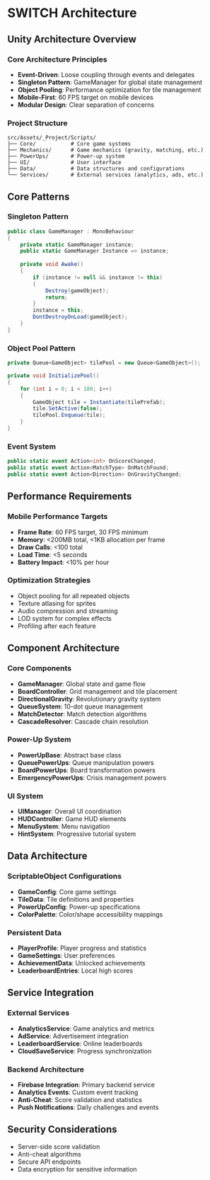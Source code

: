 # SWITCH Architecture

## Unity Architecture Overview

### Core Architecture Principles
- **Event-Driven**: Loose coupling through events and delegates
- **Singleton Pattern**: GameManager for global state management
- **Object Pooling**: Performance optimization for tile management
- **Mobile-First**: 60 FPS target on mobile devices
- **Modular Design**: Clear separation of concerns

### Project Structure
```
src/Assets/_Project/Scripts/
├── Core/           # Core game systems
├── Mechanics/      # Game mechanics (gravity, matching, etc.)
├── PowerUps/       # Power-up system
├── UI/             # User interface
├── Data/           # Data structures and configurations
└── Services/       # External services (analytics, ads, etc.)
```

## Core Patterns

### Singleton Pattern
```csharp
public class GameManager : MonoBehaviour
{
    private static GameManager instance;
    public static GameManager Instance => instance;
    
    private void Awake()
    {
        if (instance != null && instance != this)
        {
            Destroy(gameObject);
            return;
        }
        instance = this;
        DontDestroyOnLoad(gameObject);
    }
}
```

### Object Pool Pattern
```csharp
private Queue<GameObject> tilePool = new Queue<GameObject>();

private void InitializePool()
{
    for (int i = 0; i < 100; i++)
    {
        GameObject tile = Instantiate(tilePrefab);
        tile.SetActive(false);
        tilePool.Enqueue(tile);
    }
}
```

### Event System
```csharp
public static event Action<int> OnScoreChanged;
public static event Action<MatchType> OnMatchFound;
public static event Action<Direction> OnGravityChanged;
```

## Performance Requirements

### Mobile Performance Targets
- **Frame Rate**: 60 FPS target, 30 FPS minimum
- **Memory**: <200MB total, <1KB allocation per frame
- **Draw Calls**: <100 total
- **Load Time**: <5 seconds
- **Battery Impact**: <10% per hour

### Optimization Strategies
- Object pooling for all repeated objects
- Texture atlasing for sprites
- Audio compression and streaming
- LOD system for complex effects
- Profiling after each feature

## Component Architecture

### Core Components
- **GameManager**: Global state and game flow
- **BoardController**: Grid management and tile placement
- **DirectionalGravity**: Revolutionary gravity system
- **QueueSystem**: 10-dot queue management
- **MatchDetector**: Match detection algorithms
- **CascadeResolver**: Cascade chain resolution

### Power-Up System
- **PowerUpBase**: Abstract base class
- **QueuePowerUps**: Queue manipulation powers
- **BoardPowerUps**: Board transformation powers
- **EmergencyPowerUps**: Crisis management powers

### UI System
- **UIManager**: Overall UI coordination
- **HUDController**: Game HUD elements
- **MenuSystem**: Menu navigation
- **HintSystem**: Progressive tutorial system

## Data Architecture

### ScriptableObject Configurations
- **GameConfig**: Core game settings
- **TileData**: Tile definitions and properties
- **PowerUpConfig**: Power-up specifications
- **ColorPalette**: Color/shape accessibility mappings

### Persistent Data
- **PlayerProfile**: Player progress and statistics
- **GameSettings**: User preferences
- **AchievementData**: Unlocked achievements
- **LeaderboardEntries**: Local high scores

## Service Integration

### External Services
- **AnalyticsService**: Game analytics and metrics
- **AdService**: Advertisement integration
- **LeaderboardService**: Online leaderboards
- **CloudSaveService**: Progress synchronization

### Backend Architecture
- **Firebase Integration**: Primary backend service
- **Analytics Events**: Custom event tracking
- **Anti-Cheat**: Score validation and statistics
- **Push Notifications**: Daily challenges and events

## Security Considerations
- Server-side score validation
- Anti-cheat algorithms
- Secure API endpoints
- Data encryption for sensitive information
